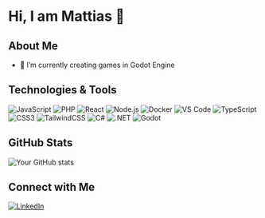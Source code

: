 # Hi, I am Mattias 👋

## About Me

- 🌱 I’m currently creating games in Godot Engine

## Technologies & Tools

![JavaScript](https://img.shields.io/badge/-JavaScript-black?style=flat-square&logo=javascript)
![PHP](https://img.shields.io/badge/-PHP-black?style=flat-square&logo=php)
![React](https://img.shields.io/badge/-React-black?style=flat-square&logo=react)
![Node.js](https://img.shields.io/badge/-Node.js-black?style=flat-square&logo=node.js)
![Docker](https://img.shields.io/badge/-Docker-black?style=flat-square&logo=docker)
![VS Code](https://img.shields.io/badge/-VS%20Code-black?style=flat-square&logo=visual-studio-code)
![TypeScript](https://img.shields.io/badge/-TypeScript-black?style=flat-square&logo=typescript)
![CSS3](https://img.shields.io/badge/-CSS3-black?style=flat-square&logo=css3)
![TailwindCSS](https://img.shields.io/badge/-TailwindCSS-black?style=flat-square&logo=tailwind-css)
![C#](https://img.shields.io/badge/-C%23-black?style=flat-square&logo=c-sharp)
![.NET](https://img.shields.io/badge/.NET-512BD4?style=flat-square&logo=dotnet&logoColor=white)
![Godot](https://img.shields.io/badge/-Godot-black?style=flat-square&logo=godot-engine)

## GitHub Stats

![Your GitHub stats](https://github-readme-stats.vercel.app/api?username=MattiasL2001&show_icons=true&theme=radical)


## Connect with Me

[![LinkedIn](https://img.shields.io/badge/LinkedIn-Connect-blue?style=flat-square&logo=linkedin)](https://www.linkedin.com/in/lindblad-mattias)
